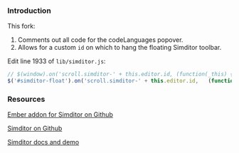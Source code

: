 ### Introduction

This fork:
1. Comments out all code for the codeLanguages popover.
2. Allows for a custom `id` on which to hang the floating Simditor toolbar.

  Edit line 1933 of `lib/simditor.js`:

  ```javascript
  // $(window).on('scroll.simditor-' + this.editor.id, (function(_this) {
  $('#simditor-float').on('scroll.simditor-' + this.editor.id,   (function(_this) {
  ```

### Resources

[Ember addon for Simditor on Github](https://github.com/wecatch/ember-cli-simditor)

[Simditor on Github](https://github.com/mycolorway/simditor)

[Simditor docs and demo](http://simditor.tower.im/)

